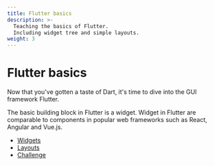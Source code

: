 ```yaml
---
title: Flutter basics
description: >-
  Teaching the basics of Flutter.
  Including widget tree and simple layouts.
weight: 3
---
```


# Flutter basics

Now that you've gotten a taste of Dart, it's time to dive into the GUI
framework Flutter.

The basic building block in Flutter is a widget.
Widget in Flutter are comparable to components in popular web frameworks such as React, Angular and Vue.js.

- [Widgets](widgets)
- [Layouts](layouts)
- [Challenge](challenge)

